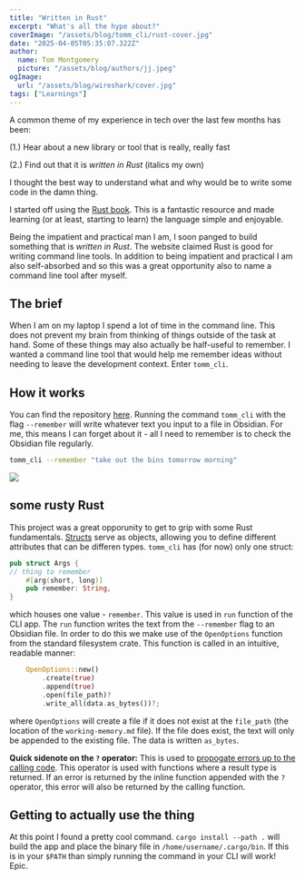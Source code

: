 ```yaml
---
title: "Written in Rust"
excerpt: "What's all the hype about?"
coverImage: "/assets/blog/tomm_cli/rust-cover.jpg"
date: "2025-04-05T05:35:07.322Z"
author:
  name: Tom Montgomery
  picture: "/assets/blog/authors/jj.jpeg"
ogImage:
  url: "/assets/blog/wireshark/cover.jpg"
tags: ["Learnings"]
---
```


A common theme of my experience in tech over the last few months has been:

(1.) Hear about a new library or tool that is really, really fast

(2.) Find out that it is _written in Rust_ (italics my own)

I thought the best way to understand what and why would be to write some code in the damn thing.

I started off using the [Rust book](https://doc.rust-lang.org/book/). This is a fantastic resource and made learning (or at least, starting to learn) the language simple and enjoyable.

Being the impatient and practical man I am, I soon panged to build something that is _written in Rust_. The website claimed Rust is good for writing command line tools. In addition to being impatient and practical I am also self-absorbed and so this was a great opportunity also to name a command line tool after myself.

## The brief

When I am on my laptop I spend a lot of time in the command line. This does not prevent my brain from thinking of things outside of the task at hand. Some of these things may also actually be half-useful to remember. I wanted a command line tool that would help me remember ideas without needing to leave the development context. Enter `tomm_cli`.

## How it works

You can find the repository [here](https://github.com/tom-mont/tomm_cli). Running the command `tomm_cli` with the flag `--remember` will write whatever text you input to a file in Obsidian. For me, this means I can forget about it - all I need to remember is to check the Obsidian file regularly.

```bash
tomm_cli --remember "take out the bins tomorrow morning"
```

![](/assets/blog/tomm_cli/obsidian_screenshot.png)

## some rusty Rust

This project was a great opporunity to get to grip with some Rust fundamentals. [Structs](https://doc.rust-lang.org/book/ch05-01-defining-structs.html) serve as objects, allowing you to define different attributes that can be differen types. `tomm_cli` has (for now) only one struct:

```rust
pub struct Args {
// thing to remember
    #[arg(short, long)]
    pub remember: String,
}
```

which houses one value - `remember`. This value is used in `run` function of the CLI app. The `run` function writes the text from the `--remember` flag to an Obsidian file. In order to do this we make use of the `OpenOptions` function from the standard filesystem crate. This function is called in an intuitive, readable manner:

```rust
    OpenOptions::new()
        .create(true)
        .append(true)
        .open(file_path)?
        .write_all(data.as_bytes())?;
```

where `OpenOptions` will create a file if it does not exist at the `file_path` (the location of the `working-memory.md` file). If the file does exist, the text will only be appended to the existing file. The data is written `as_bytes`.

**Quick sidenote on the `?` operator:** This is used to [propogate errors up to the calling code](https://doc.rust-lang.org/book/ch09-02-recoverable-errors-with-result.html#a-shortcut-for-propagating-errors-the--operator). This operator is used with functions where a result type is returned. If an error is returned by the inline function appended with the `?` operator, this error will also be returned by the calling function.

## Getting to actually use the thing

At this point I found a pretty cool command. `cargo install --path .` will build the app and place the binary file in `/home/username/.cargo/bin`. If this is in your `$PATH` than simply running the command in your CLI will work! Epic.

